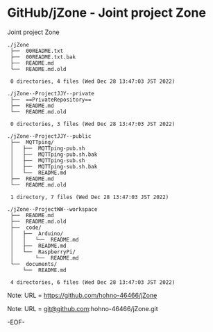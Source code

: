 # GitHub/jZone - Joint project Zone

Joint project Zone

    ./jZone
     ├──  00README.txt
     ├──  00README.txt.bak
     ├──  README.md
     └──  README.md.old
     
     0 directories, 4 files (Wed Dec 28 13:47:03 JST 2022)

    ./jZone--ProjectJJY--private
     ├──  ==PrivateRepository==
     ├──  README.md
     └──  README.md.old
     
     0 directories, 3 files (Wed Dec 28 13:47:03 JST 2022)

    ./jZone--ProjectJJY--public
     ├──  MQTTping/
     │   ├──  MQTTping-pub.sh
     │   ├──  MQTTping-pub.sh.bak
     │   ├──  MQTTping-sub.sh
     │   ├──  MQTTping-sub.sh.bak
     │   └──  README.md
     ├──  README.md
     └──  README.md.old
     
     1 directory, 7 files (Wed Dec 28 13:47:03 JST 2022)

    ./jZone--ProjectWW--workspace
     ├──  README.md
     ├──  README.md.old
     ├──  code/
     │   ├──  Arduino/
     │   │   └──  README.md
     │   ├──  README.md
     │   └──  RaspberryPi/
     │       └──  README.md
     └──  documents/
         └──  README.md
     
     4 directories, 6 files (Wed Dec 28 13:47:03 JST 2022)


Note: URL = https://github.com/hohno-46466/jZone

Note: URL = git@github.com:hohno-46466/jZone.git

-EOF-
